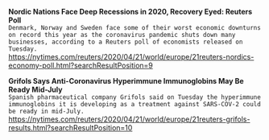 **Nordic Nations Face Deep Recessions in 2020, Recovery Eyed: Reuters Poll**\
`Denmark, Norway and Sweden face some of their worst economic downturns on record this year as the coronavirus pandemic shuts down many businesses, according to a Reuters poll of economists released on Tuesday.`\
https://nytimes.com/reuters/2020/04/21/world/europe/21reuters-nordics-economy-poll.html?searchResultPosition=9

**Grifols Says Anti-Coronavirus Hyperimmune Immunoglobins May Be Ready Mid-July**\
`Spanish pharmaceutical company Grifols said on Tuesday the hyperimmune immunoglobins it is developing as a treatment against SARS-COV-2 could be ready in mid-July. `\
https://nytimes.com/reuters/2020/04/21/world/europe/21reuters-grifols-results.html?searchResultPosition=10

